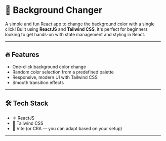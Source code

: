 # 🎨 Background Changer

A simple and fun React app to change the background color with a single click! Built using **ReactJS** and **Tailwind CSS**, it's perfect for beginners looking to get hands-on with state management and styling in React.

---

## 🔥 Features

- One-click background color change
- Random color selection from a predefined palette
- Responsive, modern UI with Tailwind CSS
- Smooth transition effects

---
## 🛠️ Tech Stack

- ⚛️ ReactJS
- 🎨 Tailwind CSS
- 🔧 Vite (or CRA — you can adapt based on your setup)

---
